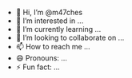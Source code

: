 - 👋 Hi, I’m @m47ches
- 👀 I’m interested in ...
- 🌱 I’m currently learning ...
- 💞️ I’m looking to collaborate on ...
- 📫 How to reach me ...
- 😄 Pronouns: ...
- ⚡ Fun fact: ...

<!---
m47ches/m47ches is a ✨ special ✨ repository because its `README.md` (this file) appears on your GitHub profile.
You can click the Preview link to take a look at your changes.
--->

